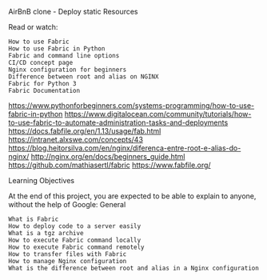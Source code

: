 AirBnB clone - Deploy static
Resources

Read or watch:

    How to use Fabric
    How to use Fabric in Python
    Fabric and command line options
    CI/CD concept page
    Nginx configuration for beginners
    Difference between root and alias on NGINX
    Fabric for Python 3
    Fabric Documentation

https://www.pythonforbeginners.com/systems-programming/how-to-use-fabric-in-python
https://www.digitalocean.com/community/tutorials/how-to-use-fabric-to-automate-administration-tasks-and-deployments
https://docs.fabfile.org/en/1.13/usage/fab.html
https://intranet.alxswe.com/concepts/43
https://blog.heitorsilva.com/en/nginx/diferenca-entre-root-e-alias-do-nginx/
http://nginx.org/en/docs/beginners_guide.html
https://github.com/mathiasertl/fabric
https://www.fabfile.org/

Learning Objectives

At the end of this project, you are expected to be able to explain to anyone, without the help of Google:
General

    What is Fabric
    How to deploy code to a server easily
    What is a tgz archive
    How to execute Fabric command locally
    How to execute Fabric command remotely
    How to transfer files with Fabric
    How to manage Nginx configuration
    What is the difference between root and alias in a Nginx configuration

